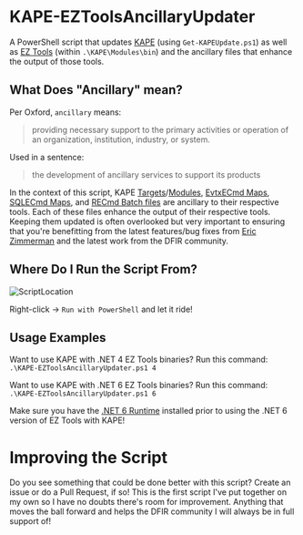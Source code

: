 # KAPE-EZToolsAncillaryUpdater
A PowerShell script that updates [KAPE](https://www.kroll.com/en/insights/publications/cyber/kroll-artifact-parser-extractor-kape) (using `Get-KAPEUpdate.ps1`) as well as [EZ Tools](https://ericzimmerman.github.io/#!index.md) (within `.\KAPE\Modules\bin`) and the ancillary files that enhance the output of those tools.

## What Does "Ancillary" mean?

Per Oxford, `ancillary` means:
  
> providing necessary support to the primary activities or operation of an organization, institution, industry, or system.
    
Used in a sentence:
    
> the development of ancillary services to support its products

In the context of this script, KAPE [Targets](https://github.com/EricZimmerman/KapeFiles/tree/master/Targets)/[Modules](https://github.com/EricZimmerman/KapeFiles/tree/master/Modules), [EvtxECmd Maps](https://github.com/EricZimmerman/evtx/tree/master/evtx/Maps), [SQLECmd Maps](https://github.com/EricZimmerman/SQLECmd/tree/master/SQLMap/Maps), and [RECmd Batch files](https://github.com/EricZimmerman/RECmd/tree/master/BatchExamples) are ancillary to their respective tools. Each of these files enhance the output of their respective tools. Keeping them updated is often overlooked but very important to ensuring that you're benefitting from the latest features/bug fixes from [Eric Zimmerman](https://github.com/EricZimmerman) and the latest work from the DFIR community. 

## Where Do I Run the Script From?

![ScriptLocation](https://github.com/rathbuna/KAPE-EZToolsAncillaryUpdater/blob/main/Pictures/ScriptLocation.jpg)

Right-click -> `Run with PowerShell` and let it ride!

## Usage Examples

Want to use KAPE with .NET 4 EZ Tools binaries? Run this command: `.\KAPE-EZToolsAncillaryUpdater.ps1 4`

Want to use KAPE with .NET 6 EZ Tools binaries? Run this command: `.\KAPE-EZToolsAncillaryUpdater.ps1 6`

Make sure you have the [.NET 6 Runtime](https://dotnet.microsoft.com/en-us/download/dotnet/6.0) installed prior to using the .NET 6 version of EZ Tools with KAPE!

# Improving the Script
Do you see something that could be done better with this script? Create an issue or do a Pull Request, if so! This is the first script I've put together on my own so I have no doubts there's room for improvement. Anything that moves the ball forward and helps the DFIR community I will always be in full support of!
